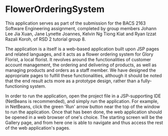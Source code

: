 # FlowerOrderingSystem

This application serves as part of the submission for the BACS 2163 Software Engineering assignment, completed by group members Johann Lee Jia Xuan, Jane Lynette Joannes, Kelvin Ng Tiong Kiat and Ryan Izzat Razali Koroh, of RSD 2 tutorial group 8.

The application is a itself is a web-based application built upon JSP pages and related languages, and it acts as a flower ordering system for Glory Florist, a local florist. It revolves around the functionalities of customer account management, the ordering and delivering of products, as well as managing products and orders as a staff member. We have designed the appropriate pages to fulfill these functionalities, although it should be noted that the end result acts more as a prototype design, rather than a fully-functioning system.

In order to run the application, open the project file in a JSP-supporting IDE (NetBeans is recommended), and simply run the application. For example, in NetBeans, click the green 'Run' arrow button near the top of the window to run the application. Once that has been done, the web application should be opened in a web browser of one's choice. The starting screen will be the Gallery page, and from here one is able to navigate and thus access the rest of the web application's pages.
